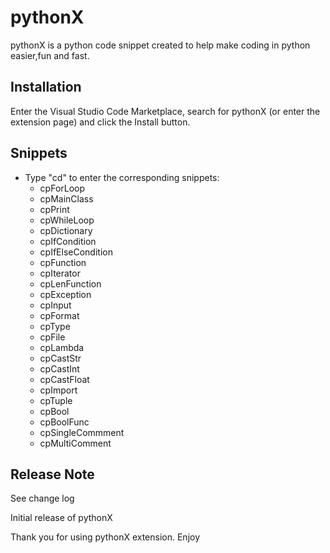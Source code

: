 # pythonX

pythonX is a python code snippet created to help make coding in python easier,fun and fast.

## Installation
Enter the Visual Studio Code Marketplace, search for pythonX (or enter the extension page) and click the Install button.

## Snippets
* Type "cd" to enter the corresponding snippets:
    * cpForLoop
    * cpMainClass
    * cpPrint
    * cpWhileLoop
    * cpDictionary
    * cpIfCondition
    * cpIfElseCondition
    * cpFunction
    * cpIterator
    * cpLenFunction
    * cpException
    * cpInput
    * cpFormat
    * cpType
    * cpFile
    * cpLambda
    * cpCastStr
    * cpCastInt
    * cpCastFloat
    * cpImport
    * cpTuple
    * cpBool
    * cpBoolFunc
    * cpSingleCommment
    * cpMultiComment

## Release Note
See change log

Initial release of pythonX

Thank you for using pythonX extension.
Enjoy